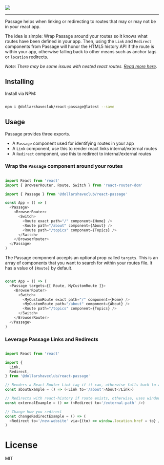 <img src="https://i.imgur.com/IoreaHU.jpg">

***

Passage helps when linking or redirecting to routes that may or may not be in your react app.

The idea is simple: Wrap Passage around your routes so it knows what routes have been defined in your app. Then, using the `Link` and `Redirect` components from Passage  will honor the HTML5 history API if the route is within your app, otherwise falling back to other means such as anchor tags or `location` redirects.

_Note: There may be some issues with nested react routes. [Read more here](https://github.com/dollarshaveclub/react-passage/issues/1)_.

## Installing

Install via NPM:

```sh

npm i @dollarshaveclub/react-passage@latest --save

```

## Usage

Passage provides three exports.

* A `Passage` component used for identifying routes in your app
* A `Link` component, use this to render react links internal/external routes
* A `Redirect` component, use this to redirect to internal/external routes


### Wrap the `Passage` component around your routes

```js

import React from 'react'
import { BrowserRouter, Route, Switch } from 'react-router-dom'

import { Passage } from '@dollarshaveclub/react-passage'

const App = () => (
  <Passage>
    <BrowserRouter>
      <Switch>
        <Route exact path="/" component={Home} />
        <Route path="/about" component={About} />
        <Route path="/topics" component={Topics} />
      </Switch>
    </BrowserRouter>
  </Passage>
)

```

The Passage component accepts an optional prop called `targets`. This is an array of components that you want to search for within your routes file. It has a value of `[Route]` by default.

```js

const App = () => (
  <Passage targets={[ Route, MyCustomRoute ]}>
    <BrowserRouter>
      <Switch>
        <MyCustomRoute exact path="/" component={Home} />
        <MyCustomRoute path="/about" component={About} />
        <Route path="/topics" component={Topics} />
      </Switch>
    </BrowserRouter>
  </Passage>
)

```

### Leverage Passage Links and Redirects

```js

import React from 'react'

import {
  Link,
  Redirect,
} from '@dollarshaveclub/react-passage'

// Renders a React Router Link tag if it can, otherwise falls back to an anchor tag
const aboutExample = () => (<Link to='/about'>About</Link>)

// Redirects with react-history if route exists, otherwise, uses window.location.assign
const externalExample = () => (<Redirect to='/external-path' />)

// Change how you redirect
const changeRedirectExample = () => (
  <Redirect to='/new-website' via={(to) => window.location.href = to} />
)

```

# License

MIT
